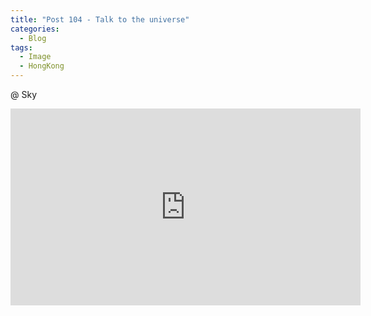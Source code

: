 ```yaml
---
title: "Post 104 - Talk to the universe"
categories:
  - Blog
tags:
  - Image
  - HongKong
---
```


@ Sky

<iframe width="560" height="315" src="https://www.youtube.com/embed/8r_T7jK1ito" title="YouTube video player" frameborder="0" allow="accelerometer; autoplay; clipboard-write; encrypted-media; gyroscope; picture-in-picture" allowfullscreen></iframe>

<script src="https://utteranc.es/client.js"
        repo="serendipityinlife/serendipityinlife.github.io"
        issue-term="pathname"
        theme="github-light"
        crossorigin="anonymous"
        async>
</script>
